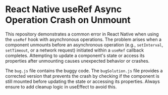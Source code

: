# React Native useRef Async Operation Crash on Unmount

This repository demonstrates a common error in React Native when using the `useRef` hook with asynchronous operations.  The problem arises when a component unmounts before an asynchronous operation (e.g., `setInterval`, `setTimeout`, or a network request) initiated within a `useRef` callback completes.  Attempting to update a component's state or access its properties after unmounting causes unexpected behavior or crashes.

The `bug.js` file contains the buggy code.  The `bugSolution.js` file provides a corrected version that prevents the crash by checking if the component is still mounted before updating the state or accessing its properties.  Always ensure to add cleanup logic in useEffect to avoid this.